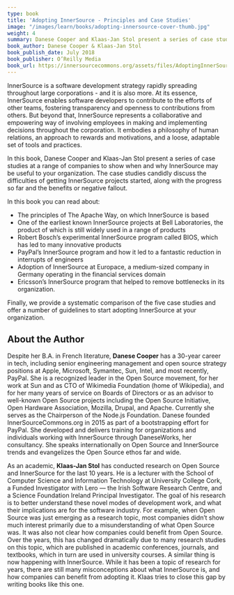 ```yaml
---
type: book
title: 'Adopting InnerSource - Principles and Case Studies'
image: "/images/learn/books/adopting-innersource-cover-thumb.jpg"
weight: 4
summary: Danese Cooper and Klaas-Jan Stol present a series of case studies at a range of companies to show when and why InnerSource may be useful to your organization. The case studies candidly discuss the difficulties of getting InnerSource projects started, along with the progress so far and the benefits or negative fallout.
book_author: Danese Cooper & Klaas-Jan Stol
book_publish_date: July 2018
book_publisher: O’Reilly Media
book_url: https://innersourcecommons.org/assets/files/AdoptingInnerSource.pdf
---
```


InnerSource is a software development strategy rapidly spreading throughout large corporations - and it is also more. At its essence, InnerSource enables software developers to contribute to the efforts of other teams, fostering transparency and openness to contributions from others. But beyond that, InnerSource represents a collaborative and empowering way of involving employees in making and implementing decisions throughout the corporation. It embodies a philosophy of human relations, an approach to rewards and motivations, and a loose, adaptable set of tools and practices.

In this book, Danese Cooper and Klaas-Jan Stol present a series of case studies at a range of companies to show when and why InnerSource may be useful to your organization. The case studies candidly discuss the difficulties of getting InnerSource projects started, along with the progress so far and the benefits or negative fallout.

In this book you can read about:

* The principles of The Apache Way, on which InnerSource is based
* One of the earliest known InnerSource projects at Bell Laboratories, the product of which is still widely used in a range of products
* Robert Bosch’s experimental InnerSource program called BIOS, which has led to many innovative products
* PayPal’s InnerSource program and how it led to a fantastic reduction in interrupts of engineers
* Adoption of InnerSource at Europace, a medium-sized company in Germany operating in the financial services domain
* Ericsson’s InnerSource program that helped to remove bottlenecks in its organization.

Finally, we provide a systematic comparison of the five case studies and offer a number of guidelines to start adopting InnerSource at your organization.

## About the Author

Despite her B.A. in French literature, **Danese Cooper** has a 30-year career in tech, including senior engineering management and open source strategy positions at Apple, Microsoft, Symantec, Sun, Intel, and most recently, PayPal. She is a recognized leader in the Open Source movement, for her work at Sun and as CTO of Wikimedia Foundation (home of Wikipedia), and for her many years of service on Boards of Directors or as an advisor to well-known Open Source projects including the Open Source Initiative, Open Hardware Association, Mozilla, Drupal, and Apache. Currently she serves as the Chairperson of the Node.js Foundation. Danese founded InnerSourceCommons.org in 2015 as part of a bootstrapping effort for PayPal. She developed and delivers training for organizations and individuals working with InnerSource through DaneseWorks, her consultancy. She speaks internationally on Open Source and InnerSource trends and evangelizes the Open Source ethos far and wide.

As an academic, **Klaas-Jan Stol** has conducted research on Open Source and InnerSource for the last 10 years. He is a lecturer with the School of Computer Science and Information Technology at University College Cork, a Funded Investigator with Lero — the Irish Software Research Centre, and a Science Foundation Ireland Principal Investigator. The goal of his research is to better understand these novel modes of development work, and what their implications are for the software industry. For example, when Open Source was just emerging as a research topic, most companies didn’t show much interest primarily due to a misunderstanding of what Open Source was. It was also not clear how companies could benefit from Open Source. Over the years, this has changed dramatically due to many research studies on this topic, which are published in academic conferences, journals, and textbooks, which in turn are used in university courses. A similar thing is now happening with InnerSource. While it has been a topic of research for years, there are still many misconceptions about what InnerSource is, and how companies can benefit from adopting it. Klaas tries to close this gap by writing books like this one.
